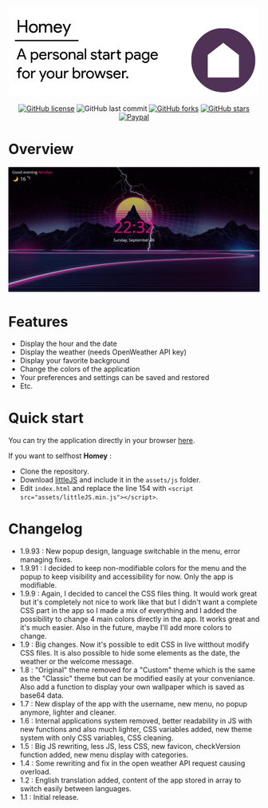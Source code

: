 ![Header](/docs/header.png)

<div align="center">

[![GitHub license](https://img.shields.io/github/license/n-deleforge/homey?style=for-the-badge)](https://github.com/n-deleforge/homey/blob/main/LICENCE)
![GitHub last commit](https://img.shields.io/github/last-commit/n-deleforge/homey?style=for-the-badge)
[![GitHub forks](https://img.shields.io/github/forks/n-deleforge/homey?style=for-the-badge)](https://github.com/n-deleforge/homey/network)
[![GitHub stars](https://img.shields.io/github/stars/n-deleforge/homey?style=for-the-badge)](https://github.com/n-deleforge/homey/stargazers)
[![Paypal](https://img.shields.io/badge/DONATE-PAYPAL.ME-lightgrey?style=for-the-badge)](https://www.paypal.com/paypalme/nicolasdeleforge)

</div>

# Overview

![Overview](/docs/overview.gif)

# Features

- Display the hour and the date
- Display the weather (needs OpenWeather API key)
- Display your favorite background
- Change the colors of the application
- Your preferences and settings can be saved and restored
- Etc.

# Quick start

You can try the application directly in your browser [here](https://nicolas-deleforge.fr/homey/).  

If you want to selfhost **Homey** :
- Clone the repository.
- Download [littleJS](https://github.com/n-deleforge/littleJS) and include it in the `assets/js` folder.
- Edit `index.html` and replace the line 154 with `<script src="assets/littleJS.min.js"></script>`.

# Changelog

- 1.9.93 : New popup design, language switchable in the menu, error managing fixes.
- 1.9.91 : I decided to keep non-modifiable colors for the menu and the popup to keep visibility and accessibility for now. Only the app is modifiable.
- 1.9.9 : Again, I decided to cancel the CSS files thing. It would work great but it's completely not nice to work like that but I didn't want a complete CSS part in the app so I made a mix of everything and I added the possibility to change 4 main colors directly in the app. It works great and it's much easier. Also in the future, maybe I'll add more colors to change.
- 1.9 : Big changes. Now it's possible to edit CSS in live witthout modify CSS files. It is also possible to hide some elements as the date, the weather or the welcome message.
- 1.8 : "Original" theme removed for a "Custom" theme which is the same as the "Classic" theme but can be modified easily at your conveniance. Also add a function to display your own wallpaper which is saved as base64 data.
- 1.7 : New display of the app with the username, new menu, no popup anymore, lighter and cleaner.
- 1.6 : Internal applications system removed, better readability in JS with new functions and also much lighter, CSS variables added, new theme system with only CSS variables, CSS cleaning.
- 1.5 : Big JS rewriting, less JS, less CSS, new favicon, checkVersion function added, new menu display with categories.
- 1.4 : Some rewriting and fix in the open weather API request causing overload.
- 1.2 : English translation added, content of the app stored in array to switch easily between languages.
- 1.1 : Initial release.
